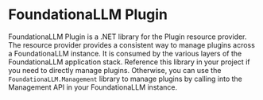 # FoundationaLLM Plugin

FoundationaLLM Plugin is a .NET library for the Plugin resource provider. The resource provider provides a consistent way
to manage plugins across a FoundationaLLM instance. It is consumed by the various layers of the FoundationaLLM
application stack. Reference this library in your project if you need to directly manage plugins. Otherwise, you can use the
`FoundationaLLM.Management` library to manage plugins by calling into the Management API in your FoundationaLLM instance.
